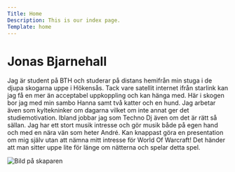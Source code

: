 ```yaml
---
Title: Home
Description: This is our index page.
Template: home
---
```


<div class="item2">
<h1>Jonas Bjarnehall</h1>
<p>Jag är student på BTH och studerar på distans hemifrån min stuga i de djupa skogarna uppe i Hökensås. Tack vare satellit internet ifrån starlink kan jag få en mer än acceptabel uppkoppling och kan hänga med. Här i skogen bor jag med min sambo Hanna samt två katter och en hund. Jag arbetar även som kyltekninker om dagarna vilket om inte annat ger det studiemotivation. Ibland jobbar jag som Techno Dj även om det är rätt så sällan. Jag har ett stort musik intresse och gör musik både på egen hand och med en nära vän som heter André. Kan knappast göra en presentation om mig själv utan att nämna mitt intresse för World Of Warcraft! Det händer att man sitter uppe lite för länge om nätterna och spelar detta spel.</p>

</div>
<div class="item1-home">
    <img src="%assets_url%/img/Djbild.jpg" alt="Bild på skaparen">
</div>
